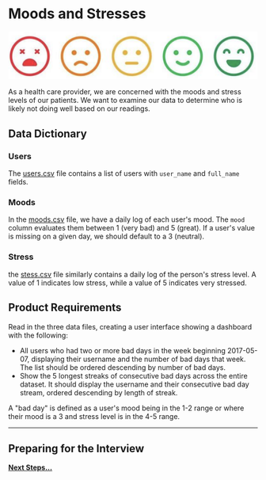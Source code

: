 # Moods and Stresses

![Mood Scale](moods.png)

As a health care provider, we are concerned with the moods and stress levels of our patients. We want to examine our data to determine who is likely not doing well based on our readings.

## Data Dictionary

### Users

The [users.csv](users.csv) file contains a list of users with `user_name` and `full_name` fields.

### Moods

In the [moods.csv](moods.csv) file, we have a daily log of each user's mood. The `mood` column evaluates them between 1 (very bad) and 5 (great). If a user's value is missing on a given day, we should default to a 3 (neutral).

### Stress

the [stess.csv](stress.csv) file similarly contains a daily log of the person's stress level. A value of 1 indicates low stress, while a value of 5 indicates very stressed.

## Product Requirements

Read in the three data files, creating a user interface showing a dashboard with the following:

- All users who had two or more bad days in the week beginning 2017-05-07, displaying their username and the number of bad days that week. The list should be ordered descending by number of bad days.
- Show the 5 longest streaks of consecutive bad days across the entire dataset. It should display the username and their consecutive bad day stream, ordered descending by length of streak.

A "bad day" is defined as a user's mood being in the 1-2 range or where their mood is a 3 and stress level is in the 4-5 range.

---

## Preparing for the Interview

**[Next Steps...](../../next-steps-real-time.md)**
